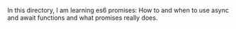 In this directory, I am learning es6 promises: How to and when to use async and await functions and what promises really does.